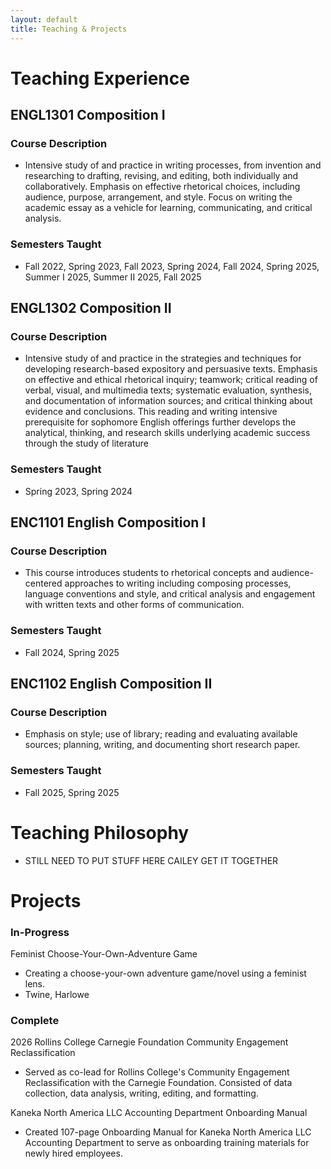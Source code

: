 ```yaml
---
layout: default
title: Teaching & Projects 
---
```


# Teaching Experience

## ENGL1301 Composition I

### Course Description
- Intensive study of and practice in writing processes, from invention and researching to drafting, revising, and editing, both individually and collaboratively. Emphasis on effective rhetorical choices, including audience, purpose, arrangement, and style. Focus on writing the academic essay as a vehicle for learning, communicating, and critical analysis.

### Semesters Taught
- Fall 2022, Spring 2023, Fall 2023, Spring 2024, Fall 2024, Spring 2025, Summer I 2025, Summer II 2025, Fall 2025

## ENGL1302 Composition II
### Course Description
- Intensive study of and practice in the strategies and techniques for developing research-based expository and persuasive texts.
Emphasis on effective and ethical rhetorical inquiry; teamwork; critical reading of verbal, visual, and multimedia texts; systematic
evaluation, synthesis, and documentation of information sources; and critical thinking about evidence and conclusions. This reading
and writing intensive prerequisite for sophomore English offerings further develops the analytical, thinking, and research skills
underlying academic success through the study of literature

### Semesters Taught
- Spring 2023, Spring 2024

## ENC1101 English Composition I
### Course Description
- This course introduces students to rhetorical concepts and audience-centered approaches to writing including composing processes, language conventions and style, and critical analysis and engagement with written texts and other forms of communication.

### Semesters Taught
- Fall 2024, Spring 2025

## ENC1102 English Composition II
### Course Description
- Emphasis on style; use of library; reading and evaluating available sources; planning, writing, and documenting short research paper.

### Semesters Taught
- Fall 2025, Spring 2025

# Teaching Philosophy
- STILL NEED TO PUT STUFF HERE CAILEY GET IT TOGETHER

# Projects

### In-Progress

Feminist Choose-Your-Own-Adventure Game
- Creating a choose-your-own adventure game/novel using a feminist lens. 
- Twine, Harlowe 

### Complete

2026 Rollins College Carnegie Foundation Community Engagement Reclassification
- Served as co-lead for Rollins College's Community Engagement Reclassification with the Carnegie Foundation. Consisted of data collection, data analysis, writing, editing, and formatting.

Kaneka North America LLC Accounting Department Onboarding Manual 
- Created 107-page Onboarding Manual for Kaneka North America LLC Accounting Department to serve as onboarding training materials for newly hired employees.